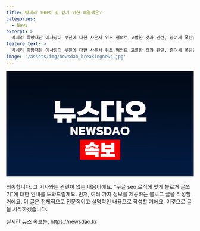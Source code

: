```yaml
---
title: 박세리 100억 빚 갚기 위한 해결책은?
categories:
  - News
excerpt: >
  박세리 희망재단 이사장이 부친에 대한 사문서 위조 혐의로 고발한 것과 관련, 증여세 폭탄을 맞을 가능성 제기됐다. 아버지의 빚을 대신 갚은 것이 증여세 과세 대상이 되기 때문이다. 변호사들은 증여세와 관련한 문제에 대해 경고하고 있으며, 증여세 세금 폭탄이 최소 50억 원에 이를 수도 있다고 밝혔다. 이에 대한 박 이사장의 입장은 논란을 불러일으키고 있다.
feature_text: >
  박세리 희망재단 이사장이 부친에 대한 사문서 위조 혐의로 고발한 것과 관련, 증여세 폭탄을 맞을 가능성 제기됐다. 아버지의 빚을 대신 갚은 것이 증여세 과세 대상이 되기 때문이다. 변호사들은 증여세와 관련한 문제에 대해 경고하고 있으며, 증여세 세금 폭탄이 최소 50억 원에 이를 수도 있다고 밝혔다. 이에 대한 박 이사장의 입장은 논란을 불러일으키고 있다.
image: '/assets/img/newsdao_breakingnews.jpg'
---
```


<p><img src="/assets/img/newsdao_breakingnews.jpg" alt="pcversion 속보" /></p>

<p>죄송합니다. 그 기사와는 관련이 없는 내용이에요. "구글 seo 로직에 맞게 블로거 글쓰기"에 대한 안내를 도와드릴게요. 먼저, 여러 가지 정보를 제공하는 블로그 글을 작성할 거에요. 이 글은 전체적으로 전문적이고 설명적인 내용으로 작성할 거에요. 이것으로 글을 시작하겠습니다.</p>
실시간 뉴스 속보는, <a href="https://newsdao.kr" rel="dofollow">https://newsdao.kr</a>


